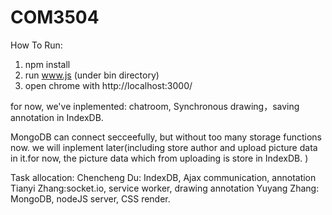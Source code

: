 # COM3504
 How To Run: 
1. npm install
2. run www.js (under bin directory)
3. open chrome with     http://localhost:3000/


for now, we've inplemented: 
chatroom, Synchronous drawing，saving annotation in IndexDB.


MongoDB can connect secceefully, but without too many storage functions now. 
we will inplement later(including store author and upload picture data in it.for now,
the picture data which from uploading is store in IndexDB. )

Task allocation:
Chencheng Du: IndexDB, Ajax communication, annotation
Tianyi Zhang:socket.io, service worker, drawing annotation
Yuyang Zhang: MongoDB, nodeJS server, CSS render.
